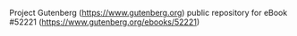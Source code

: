 Project Gutenberg (https://www.gutenberg.org) public repository for
eBook #52221 (https://www.gutenberg.org/ebooks/52221)
